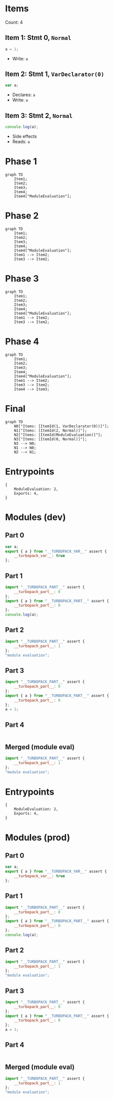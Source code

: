 # Items

Count: 4

## Item 1: Stmt 0, `Normal`

```js
a = 1;

```

- Write: `a`

## Item 2: Stmt 1, `VarDeclarator(0)`

```js
var a;

```

- Declares: `a`
- Write: `a`

## Item 3: Stmt 2, `Normal`

```js
console.log(a);

```

- Side effects
- Reads: `a`

# Phase 1
```mermaid
graph TD
    Item1;
    Item2;
    Item3;
    Item4;
    Item4["ModuleEvaluation"];
```
# Phase 2
```mermaid
graph TD
    Item1;
    Item2;
    Item3;
    Item4;
    Item4["ModuleEvaluation"];
    Item1 --> Item2;
    Item3 --> Item2;
```
# Phase 3
```mermaid
graph TD
    Item1;
    Item2;
    Item3;
    Item4;
    Item4["ModuleEvaluation"];
    Item1 --> Item2;
    Item3 --> Item2;
```
# Phase 4
```mermaid
graph TD
    Item1;
    Item2;
    Item3;
    Item4;
    Item4["ModuleEvaluation"];
    Item1 --> Item2;
    Item3 --> Item2;
    Item4 --> Item3;
```
# Final
```mermaid
graph TD
    N0["Items: [ItemId(1, VarDeclarator(0))]"];
    N1["Items: [ItemId(2, Normal)]"];
    N2["Items: [ItemId(ModuleEvaluation)]"];
    N3["Items: [ItemId(0, Normal)]"];
    N3 --> N0;
    N1 --> N0;
    N2 --> N1;
```
# Entrypoints

```
{
    ModuleEvaluation: 2,
    Exports: 4,
}
```


# Modules (dev)
## Part 0
```js
var a;
export { a } from "__TURBOPACK_VAR__" assert {
    __turbopack_var__: true
};

```
## Part 1
```js
import "__TURBOPACK_PART__" assert {
    __turbopack_part__: 0
};
import { a } from "__TURBOPACK_PART__" assert {
    __turbopack_part__: 0
};
console.log(a);

```
## Part 2
```js
import "__TURBOPACK_PART__" assert {
    __turbopack_part__: 1
};
"module evaluation";

```
## Part 3
```js
import "__TURBOPACK_PART__" assert {
    __turbopack_part__: 0
};
import { a } from "__TURBOPACK_PART__" assert {
    __turbopack_part__: 0
};
a = 1;

```
## Part 4
```js

```
## Merged (module eval)
```js
import "__TURBOPACK_PART__" assert {
    __turbopack_part__: 1
};
"module evaluation";

```
# Entrypoints

```
{
    ModuleEvaluation: 2,
    Exports: 4,
}
```


# Modules (prod)
## Part 0
```js
var a;
export { a } from "__TURBOPACK_VAR__" assert {
    __turbopack_var__: true
};

```
## Part 1
```js
import "__TURBOPACK_PART__" assert {
    __turbopack_part__: 0
};
import { a } from "__TURBOPACK_PART__" assert {
    __turbopack_part__: 0
};
console.log(a);

```
## Part 2
```js
import "__TURBOPACK_PART__" assert {
    __turbopack_part__: 1
};
"module evaluation";

```
## Part 3
```js
import "__TURBOPACK_PART__" assert {
    __turbopack_part__: 0
};
import { a } from "__TURBOPACK_PART__" assert {
    __turbopack_part__: 0
};
a = 1;

```
## Part 4
```js

```
## Merged (module eval)
```js
import "__TURBOPACK_PART__" assert {
    __turbopack_part__: 1
};
"module evaluation";

```
